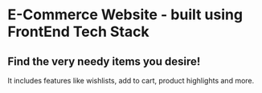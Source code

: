 <h1>E-Commerce Website - built using FrontEnd Tech Stack</h1>
<h2>Find the very needy items you desire!</h2>
<p>It includes features like wishlists, add to cart, product highlights and more.</p>